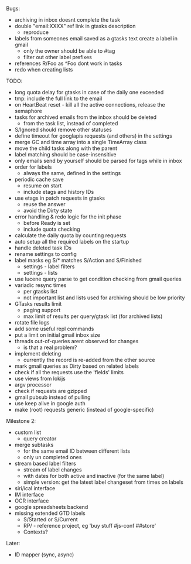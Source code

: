 Bugs:

* archiving in inbox doesnt complete the task
* double "email:XXXX" ref link in gtasks description
  * reproduce
* labels from someones email saved as a gtasks text create a label in gmail
  * only the owner should be able to #tag
  * filter out other label prefixes
* references R/Foo as ^Foo dont work in tasks
* redo when creating lists

TODO:

* long quota delay for gtasks in case of the daily one exceeded
* tmp: include the full link to the email
* on HeartBeat reset - kill all the active connections, release the semaphore
* tasks for archived emails from the inbox should be deleted
  * from the task list, instead of completed
* S/Ignored should remove other statuses
* define timeout for googlapis requests (and others) in the settings
* merge GC and time array into a single TimeArray class
* move the child tasks along with the parent
* label matching should be case-insensitive
* only emails send by yourself should be parsed for tags while in inbox
* order for labels
  * always the same, defined in the settings
* periodic cache save
  * resume on start
  * include etags and history IDs
* use etags in patch requests in gtasks
  * reuse the answer
  * avoid the Dirty state
* error handling & redo logic for the init phase
  * before Ready is set
  * include quota checking
* calculate the daily quota by counting requests
* auto setup all the required labels on the startup
* handle deleted task IDs
* rename settings to config
* label masks eg S/\* matches S/Action and S/Finished
  * settings - label filters
  * settings - lists
* use lucene query parse to get condition checking from gmail queries
* variadic resync times
  * per gtasks list
  * not important list and lists used for archiving should be low priority
* GTasks results limit
  * paging support
  * max limit of results per query/gtask list (for archived lists)
* rotate file logs
* add some useful repl commands
* put a limit on initial gmail inbox size
* threads out-of-queries arent observed for changes
  * is that a real problem?
* implement deleting
  * currently the record is re-added from the other source
* mark gmail queries as Dirty based on related labels
* check if all the requests use the 'fields' limits
* use views from lokijs
* argv processor
* check if requests are gzipped
* gmail pubsub instead of pulling
* use keep alive in google auth
* make (root) requests generic (instead of google-specific)

Milestone 2:

* custom list
  * query creator
* merge subtasks
  * for the same email ID between different lists
  * only un completed ones
* stream based label filters
  * stream of label changes
  * with dates for both active and inactive (for the same label)
  * simple version: get the latest label changeset from times on labels
* siri/ical interface
* IM interface
* OCR interface
* google spreadsheets backend
* missing extended GTD labels
  * S/Started or S/Current
  * RP/ - reference project, eg 'buy stuff #js-conf ##store'
  * Contexts?

Later:

* ID mapper (sync, async)

